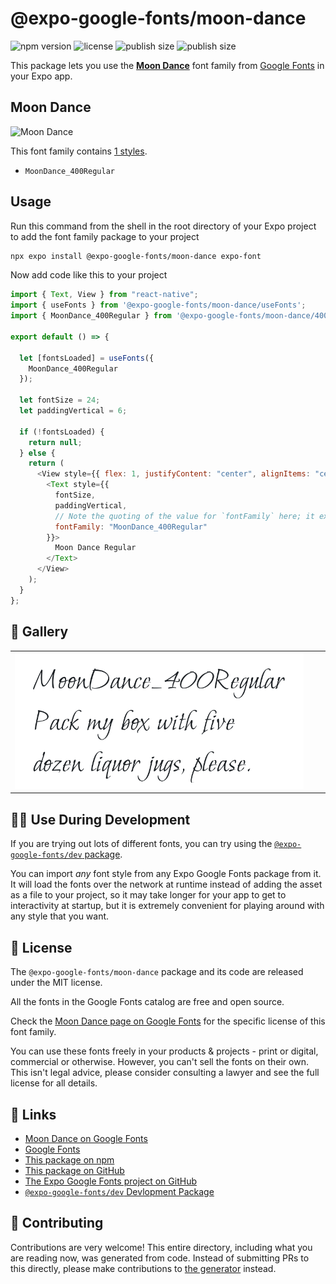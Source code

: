 # @expo-google-fonts/moon-dance

![npm version](https://flat.badgen.net/npm/v/@expo-google-fonts/moon-dance)
![license](https://flat.badgen.net/github/license/expo/google-fonts)
![publish size](https://flat.badgen.net/packagephobia/install/@expo-google-fonts/moon-dance)
![publish size](https://flat.badgen.net/packagephobia/publish/@expo-google-fonts/moon-dance)

This package lets you use the [**Moon Dance**](https://fonts.google.com/specimen/Moon+Dance) font family from [Google Fonts](https://fonts.google.com/) in your Expo app.

## Moon Dance

![Moon Dance](./font-family.png)

This font family contains [1 styles](#-gallery).

- `MoonDance_400Regular`

## Usage

Run this command from the shell in the root directory of your Expo project to add the font family package to your project

```sh
npx expo install @expo-google-fonts/moon-dance expo-font
```

Now add code like this to your project

```js
import { Text, View } from "react-native";
import { useFonts } from '@expo-google-fonts/moon-dance/useFonts';
import { MoonDance_400Regular } from '@expo-google-fonts/moon-dance/400Regular';

export default () => {

  let [fontsLoaded] = useFonts({
    MoonDance_400Regular
  });

  let fontSize = 24;
  let paddingVertical = 6;

  if (!fontsLoaded) {
    return null;
  } else {
    return (
      <View style={{ flex: 1, justifyContent: "center", alignItems: "center" }}>
        <Text style={{
          fontSize,
          paddingVertical,
          // Note the quoting of the value for `fontFamily` here; it expects a string!
          fontFamily: "MoonDance_400Regular"
        }}>
          Moon Dance Regular
        </Text>
      </View>
    );
  }
};
```

## 🔡 Gallery


||||
|-|-|-|
|![MoonDance_400Regular](./400Regular/MoonDance_400Regular.ttf.png)||||


## 👩‍💻 Use During Development

If you are trying out lots of different fonts, you can try using the [`@expo-google-fonts/dev` package](https://github.com/expo/google-fonts/tree/master/font-packages/dev#readme).

You can import _any_ font style from any Expo Google Fonts package from it. It will load the fonts over the network at runtime instead of adding the asset as a file to your project, so it may take longer for your app to get to interactivity at startup, but it is extremely convenient for playing around with any style that you want.


## 📖 License

The `@expo-google-fonts/moon-dance` package and its code are released under the MIT license.

All the fonts in the Google Fonts catalog are free and open source.

Check the [Moon Dance page on Google Fonts](https://fonts.google.com/specimen/Moon+Dance) for the specific license of this font family.

You can use these fonts freely in your products & projects - print or digital, commercial or otherwise. However, you can't sell the fonts on their own. This isn't legal advice, please consider consulting a lawyer and see the full license for all details.

## 🔗 Links

- [Moon Dance on Google Fonts](https://fonts.google.com/specimen/Moon+Dance)
- [Google Fonts](https://fonts.google.com/)
- [This package on npm](https://www.npmjs.com/package/@expo-google-fonts/moon-dance)
- [This package on GitHub](https://github.com/expo/google-fonts/tree/master/font-packages/moon-dance)
- [The Expo Google Fonts project on GitHub](https://github.com/expo/google-fonts)
- [`@expo-google-fonts/dev` Devlopment Package](https://github.com/expo/google-fonts/tree/master/font-packages/dev)

## 🤝 Contributing

Contributions are very welcome! This entire directory, including what you are reading now, was generated from code. Instead of submitting PRs to this directly, please make contributions to [the generator](https://github.com/expo/google-fonts/tree/master/packages/generator) instead.
